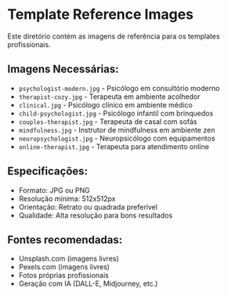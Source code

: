 # Template Reference Images

Este diretório contém as imagens de referência para os templates profissionais.

## Imagens Necessárias:

- `psychologist-modern.jpg` - Psicólogo em consultório moderno
- `therapist-cozy.jpg` - Terapeuta em ambiente acolhedor  
- `clinical.jpg` - Psicólogo clínico em ambiente médico
- `child-psychologist.jpg` - Psicólogo infantil com brinquedos
- `couples-therapist.jpg` - Terapeuta de casal com sofás
- `mindfulness.jpg` - Instrutor de mindfulness em ambiente zen
- `neuropsychologist.jpg` - Neuropsicólogo com equipamentos
- `online-therapist.jpg` - Terapeuta para atendimento online

## Especificações:

- Formato: JPG ou PNG
- Resolução mínima: 512x512px 
- Orientação: Retrato ou quadrada preferível
- Qualidade: Alta resolução para bons resultados

## Fontes recomendadas:

- Unsplash.com (imagens livres)
- Pexels.com (imagens livres)
- Fotos próprias profissionais
- Geração com IA (DALL-E, Midjourney, etc.)